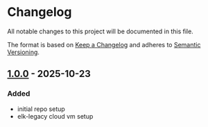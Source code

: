 <!-- markdownlint-disable MD024 -->

# Changelog

All notable changes to this project will be documented in this file.

The format is based on [Keep a Changelog](https://keepachangelog.com/en/1.0.0/)
and adheres to [Semantic Versioning](https://semver.org/).

## [1.0.0] - 2025-10-23

### Added

- initial repo setup
- elk-legacy cloud vm setup

[1.0.0]: https://github.com/altibiz/infra/releases/tag/1.0.0
